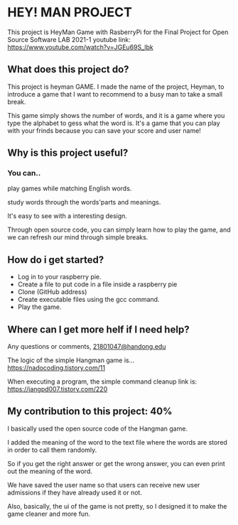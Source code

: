 <h1>HEY! MAN PROJECT</h1>

This project is HeyMan Game with RasberryPi for the Final Project for Open Source Software LAB 2021-1
youtube link: https://www.youtube.com/watch?v=JGEu69S_lbk


<h2>What does this project do?</h2>
This project is heyman GAME.
I made the name of the project, Heyman, to introduce a game that I want to recommend to a busy man to take a small break.

This game simply shows the number of words, and it is a game where you type the alphabet to gess what the word is.
It's a game that you can play with your frinds because you can save your score and user name!


<h2>Why is this project useful?</h2>

<h3>You can..</h3> 
play games while matching English words.

study words through the words'parts and meanings.

It's easy to see with a interesting design.

Through open source code, you can simply learn how to play the game, and we can refresh our mind through simple breaks.


<h2>How do i get started?</h2>

- Log in to your raspberry pie.
- Create a file to put code in a file inside a raspberry pie
- Clone (GitHub address)
- Create executable files using the gcc command.
- Play the game.


<h2>Where can I get more helf if I need help?</h2>

Any questions or comments,
21801047@handong.edu

The logic of the simple Hangman game is...
https://nadocoding.tistory.com/11

When executing a program, the simple command cleanup link is:
https://jangpd007.tistory.com/220


<h2>My contribution to this project: 40%</h2>

I basically used the open source code of the Hangman game.

I added the meaning of the word to the text file where the words are stored in order to call them randomly. 

So if you get the right answer or get the wrong answer, you can even print out the meaning of the word.

We have saved the user name so that users can receive new user admissions if they have already used it or not.

Also, basically, the ui of the game is not pretty, so I designed it to make the game cleaner and more fun.


